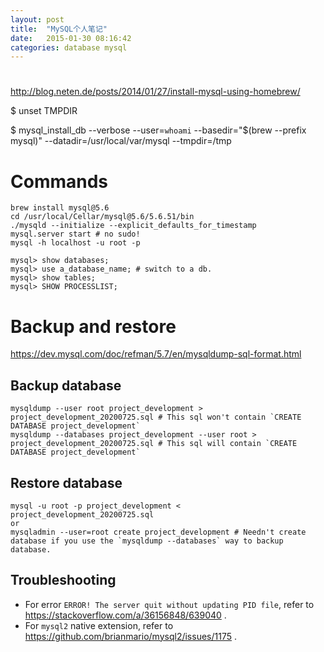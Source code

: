 ```yaml
---
layout: post
title:  "MySQL个人笔记"
date:   2015-01-30 08:16:42
categories: database mysql
---
```

# 

http://blog.neten.de/posts/2014/01/27/install-mysql-using-homebrew/

$ unset TMPDIR

$ mysql_install_db --verbose --user=`whoami` --basedir="$(brew --prefix mysql)" --datadir=/usr/local/var/mysql --tmpdir=/tmp

# Commands
```shell script
brew install mysql@5.6
cd /usr/local/Cellar/mysql@5.6/5.6.51/bin
./mysqld --initialize --explicit_defaults_for_timestamp
mysql.server start # no sudo!
mysql -h localhost -u root -p
```

```shell
mysql> show databases;
mysql> use a_database_name; # switch to a db.
mysql> show tables;
mysql> SHOW PROCESSLIST; 
```

# Backup and restore
https://dev.mysql.com/doc/refman/5.7/en/mysqldump-sql-format.html

## Backup database 
```shell script
mysqldump --user root project_development > project_development_20200725.sql # This sql won't contain `CREATE DATABASE project_development` 
mysqldump --databases project_development --user root > project_development_20200725.sql # This sql will contain `CREATE DATABASE project_development`
```

## Restore database
```shell script
mysql -u root -p project_development < project_development_20200725.sql
or
mysqladmin --user=root create project_development # Needn't create database if you use the `mysqldump --databases` way to backup database.
```

## Troubleshooting
* For error `ERROR! The server quit without updating PID file`, refer to https://stackoverflow.com/a/36156848/639040 .
* For `mysql2` native extension, refer to https://github.com/brianmario/mysql2/issues/1175 .